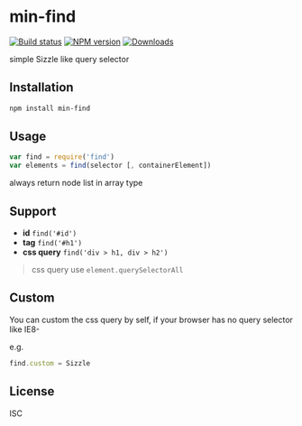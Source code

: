 min-find
===

[![Build status][travis-image]][travis-url]
[![NPM version][npm-image]][npm-url]
[![Downloads][downloads-image]][downloads-url]

simple Sizzle like query selector

Installation
---

```sh
npm install min-find
```

Usage
---

```js
var find = require('find')
var elements = find(selector [, containerElement])
```

always return node list in array type


Support
---

- **id** `find('#id')`
- **tag** `find('#h1')`
- **css query** `find('div > h1, div > h2')`

> css query use `element.querySelectorAll`


Custom
---

You can custom the css query by self, if your browser has no query selector like IE8-

e.g.

```js
find.custom = Sizzle
```

License
---

ISC

[npm-image]: https://img.shields.io/npm/v/min-find.svg?style=flat-square
[npm-url]: https://npmjs.org/package/min-find
[travis-image]: https://img.shields.io/travis/chunpu/min-find.svg?style=flat-square
[travis-url]: https://travis-ci.org/chunpu/min-find
[downloads-image]: http://img.shields.io/npm/dm/min-find.svg?style=flat-square
[downloads-url]: https://npmjs.org/package/min-find
